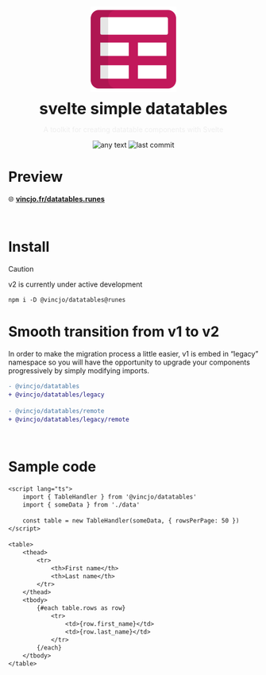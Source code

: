 <div align="center">
    <img align="center" src="./static/logo.svg" alt="logo" width="172"/>
    <p align="center">
        <h1 align="center" style="font-size:32px;margin:0;border:none;">svelte simple datatables</h1>
        <p style="color:#eee">A toolkit for creating datatable components with Svelte</p>
        <img src="https://img.shields.io/badge/v2-runes-v2?color=%23c2185b" alt="any text"/>
        <img src="https://img.shields.io/github/license/vincjo/datatables?color=c2185b" alt="last commit"/>
    </p>
</div>

# Preview

:globe_with_meridians: **[vincjo.fr/datatables.runes](https://vincjo.fr/datatables.runes)**


<br>

# Install

> [!CAUTION]
> v2 is currently under active development


```apache
npm i -D @vincjo/datatables@runes
```


# Smooth transition from v1 to v2

In order to make the migration process a little easier, v1 is embed in “legacy” namespace so you will have the opportunity to upgrade your components progressively by simply modifying imports.

```diff
- @vincjo/datatables
+ @vincjo/datatables/legacy

- @vincjo/datatables/remote
+ @vincjo/datatables/legacy/remote
```
<br>


# Sample code

```svelte
<script lang="ts">
    import { TableHandler } from '@vincjo/datatables'
    import { someData } from './data'

    const table = new TableHandler(someData, { rowsPerPage: 50 })
</script>

<table>
    <thead>
        <tr>
            <th>First name</th>
            <th>Last name</th>
        </tr>
    </thead>
    <tbody>
        {#each table.rows as row}
            <tr>
                <td>{row.first_name}</td>
                <td>{row.last_name}</td>
            </tr>
        {/each}
    </tbody>
</table>
```



